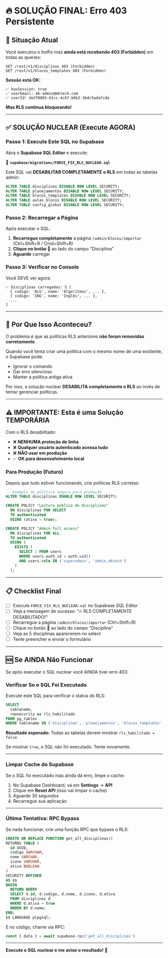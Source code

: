 # 🔥 SOLUÇÃO FINAL: Erro 403 Persistente

## 🚨 Situação Atual

Você executou o hotfix mas **ainda está recebendo 403 (Forbidden)** em todas as queries:

```
GET /rest/v1/disciplinas 403 (Forbidden)
GET /rest/v1/blocos_templates 403 (Forbidden)
```

**Sessão está OK:**
```
✅ hasSession: true
✅ userEmail: mk-admin@mktech.com
✅ userId: de3f0803-61cc-4c67-b6b2-3bdc5adafcda
```

**Mas RLS continua bloqueando!**

---

## ✅ SOLUÇÃO NUCLEAR (Execute AGORA)

### Passo 1: Execute Este SQL no Supabase

Abra o **Supabase SQL Editor** e execute:

📁 **`supabase/migrations/FORCE_FIX_RLS_NUCLEAR.sql`**

Este SQL vai **DESABILITAR COMPLETAMENTE o RLS** em todas as tabelas admin:

```sql
ALTER TABLE disciplinas DISABLE ROW LEVEL SECURITY;
ALTER TABLE planejamentos DISABLE ROW LEVEL SECURITY;
ALTER TABLE blocos_templates DISABLE ROW LEVEL SECURITY;
ALTER TABLE aulas_blocos DISABLE ROW LEVEL SECURITY;
ALTER TABLE config_global DISABLE ROW LEVEL SECURITY;
```

### Passo 2: Recarregar a Página

Após executar o SQL:

1. **Recarregue completamente** a página `/admin/blocos/importar` (Ctrl+Shift+R / Cmd+Shift+R)
2. **Clique no botão 🔄** ao lado do campo "Disciplina"
3. **Aguarde** carregar

### Passo 3: Verificar no Console

Você DEVE ver agora:

```
✅ Disciplinas carregadas: 5 [
  { codigo: 'ALG', nome: 'Algoritmos', ... },
  { codigo: 'ING', nome: 'Inglês', ... },
  ...
]
```

---

## 🎯 Por Que Isso Aconteceu?

O problema é que as políticas RLS anteriores **não foram removidas corretamente**.

Quando você tenta criar uma política com o mesmo nome de uma existente, o Supabase pode:
- Ignorar o comando
- Dar erro silencioso
- Manter a política antiga ativa

Por isso, a solução nuclear **DESABILITA completamente o RLS** ao invés de tentar gerenciar políticas.

---

## ⚠️ IMPORTANTE: Esta é uma Solução TEMPORÁRIA

Com o RLS desabilitado:
- ❌ **NENHUMA proteção de linha**
- ❌ **Qualquer usuário autenticado acessa tudo**
- ❌ **NÃO usar em produção**
- ✅ **OK para desenvolvimento local**

### Para Produção (Futuro)

Depois que tudo estiver funcionando, crie políticas RLS corretas:

```sql
-- Exemplo de política segura para produção
ALTER TABLE disciplinas ENABLE ROW LEVEL SECURITY;

CREATE POLICY "Leitura pública de disciplinas"
  ON disciplinas FOR SELECT
  TO authenticated
  USING (ativa = true);

CREATE POLICY "Admin full access"
  ON disciplinas FOR ALL
  TO authenticated
  USING (
    EXISTS (
      SELECT 1 FROM users 
      WHERE users.auth_id = auth.uid() 
      AND users.role IN ('superadmin', 'admin_mktech')
    )
  );
```

---

## 📋 Checklist Final

- [ ] Execute `FORCE_FIX_RLS_NUCLEAR.sql` no Supabase SQL Editor
- [ ] Veja a mensagem de sucesso: "🔥 RLS COMPLETAMENTE DESABILITADO!"
- [ ] Recarregue a página `/admin/blocos/importar` (Ctrl+Shift+R)
- [ ] Clique no botão 🔄 ao lado do campo "Disciplina"
- [ ] Veja as 5 disciplinas aparecerem no select
- [ ] Tente preencher e enviar o formulário

---

## 🆘 Se AINDA Não Funcionar

Se após executar o SQL nuclear você AINDA tiver erro 403:

### Verificar Se o SQL Foi Executado

Execute este SQL para verificar o status do RLS:

```sql
SELECT 
  tablename,
  rowsecurity as rls_habilitado
FROM pg_tables
WHERE tablename IN ('disciplinas', 'planejamentos', 'blocos_templates', 'aulas_blocos', 'config_global');
```

**Resultado esperado:**
Todas as tabelas devem mostrar `rls_habilitado = false`

Se mostrar `true`, o SQL não foi executado. Tente novamente.

---

### Limpar Cache do Supabase

Se o SQL foi executado mas ainda dá erro, limpe o cache:

1. No Supabase Dashboard, vá em **Settings** → **API**
2. Clique em **Reset API** (isso vai limpar o cache)
3. Aguarde 30 segundos
4. Recarregue sua aplicação

---

### Última Tentativa: RPC Bypass

Se nada funcionar, crie uma função RPC que bypass o RLS:

```sql
CREATE OR REPLACE FUNCTION get_all_disciplinas()
RETURNS TABLE (
  id UUID,
  codigo VARCHAR,
  nome VARCHAR,
  icone VARCHAR,
  ativa BOOLEAN
) 
SECURITY DEFINER
AS $$
BEGIN
  RETURN QUERY
  SELECT d.id, d.codigo, d.nome, d.icone, d.ativa
  FROM disciplinas d
  WHERE d.ativa = true
  ORDER BY d.nome;
END;
$$ LANGUAGE plpgsql;
```

E no código, chame via RPC:

```typescript
const { data } = await supabase.rpc('get_all_disciplinas')
```

---

**Execute o SQL nuclear e me avise o resultado!** 🚀


